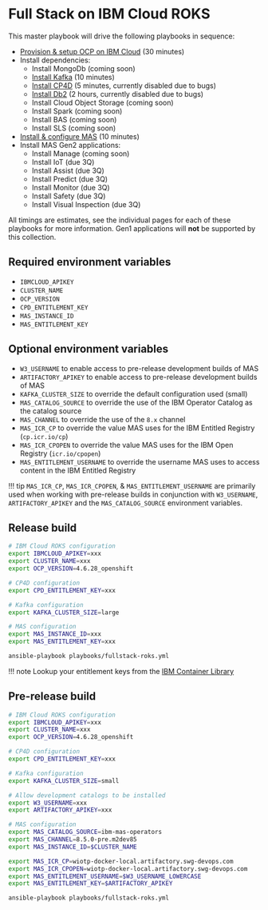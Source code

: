 # Full Stack on IBM Cloud ROKS

This master playbook will drive the following playbooks in sequence:

- [Provision & setup OCP on IBM Cloud](ocp.md#roks) (30 minutes)
- Install dependencies:
    - Install MongoDb (coming soon)
    - [Install Kafka](dependencies.md#install-amq-streams) (10 minutes)
    - [Install CP4D](cp4d.md#install-cp4d) (5 minutes, currently disabled due to bugs)
    - [Install Db2](cp4d.md#install-db2) (2 hours, currently disabled due to bugs)
    - Install Cloud Object Storage (coming soon)
    - Install Spark (coming soon)
    - Install BAS (coming soon)
    - Install SLS (coming soon)
- [Install & configure MAS](mas.md#install-mas) (10 minutes)
- Install MAS Gen2 applications:
    - Install Manage (coming soon)
    - Install IoT (due 3Q)
    - Install Assist (due 3Q)
    - Install Predict (due 3Q)
    - Install Monitor (due 3Q)
    - Install Safety (due 3Q)
    - Install Visual Inspection (due 3Q)

All timings are estimates, see the individual pages for each of these playbooks for more information.  Gen1 applications will **not** be supported by this collection.

## Required environment variables
- `IBMCLOUD_APIKEY`
- `CLUSTER_NAME`
- `OCP_VERSION`
- `CPD_ENTITLEMENT_KEY`
- `MAS_INSTANCE_ID`
- `MAS_ENTITLEMENT_KEY`

## Optional environment variables
- `W3_USERNAME` to enable access to pre-release development builds of MAS
- `ARTIFACTORY_APIKEY`  to enable access to pre-release development builds of MAS
- `KAFKA_CLUSTER_SIZE` to override the default configuration used (small)
- `MAS_CATALOG_SOURCE` to override the use of the IBM Operator Catalog as the catalog source
- `MAS_CHANNEL` to override the use of the `8.x` channel
- `MAS_ICR_CP` to override the value MAS uses for the IBM Entitled Registry (`cp.icr.io/cp`)
- `MAS_ICR_CPOPEN` to override the value MAS uses for the IBM Open Registry (`icr.io/cpopen`)
- `MAS_ENTITLEMENT_USERNAME` to override the username MAS uses to access content in the IBM Entitled Registry

!!! tip
    `MAS_ICR_CP`, `MAS_ICR_CPOPEN`, & `MAS_ENTITLEMENT_USERNAME` are primarily used when working with pre-release builds in conjunction with `W3_USERNAME`, `ARTIFACTORY_APIKEY` and the `MAS_CATALOG_SOURCE` environment variables.


## Release build

```bash
# IBM Cloud ROKS configuration
export IBMCLOUD_APIKEY=xxx
export CLUSTER_NAME=xxx
export OCP_VERSION=4.6.28_openshift

# CP4D configuration
export CPD_ENTITLEMENT_KEY=xxx

# Kafka configuration
export KAFKA_CLUSTER_SIZE=large

# MAS configuration
export MAS_INSTANCE_ID=xxx
export MAS_ENTITLEMENT_KEY=xxx

ansible-playbook playbooks/fullstack-roks.yml
```

!!! note
    Lookup your entitlement keys from the [IBM Container Library](https://myibm.ibm.com/products-services/containerlibrary)


## Pre-release build

```bash
# IBM Cloud ROKS configuration
export IBMCLOUD_APIKEY=xxx
export CLUSTER_NAME=xxx
export OCP_VERSION=4.6.28_openshift

# CP4D configuration
export CPD_ENTITLEMENT_KEY=xxx

# Kafka configuration
export KAFKA_CLUSTER_SIZE=small

# Allow development catalogs to be installed
export W3_USERNAME=xxx
export ARTIFACTORY_APIKEY=xxx

# MAS configuration
export MAS_CATALOG_SOURCE=ibm-mas-operators
export MAS_CHANNEL=8.5.0-pre.m2dev85
export MAS_INSTANCE_ID=$CLUSTER_NAME

export MAS_ICR_CP=wiotp-docker-local.artifactory.swg-devops.com
export MAS_ICR_CPOPEN=wiotp-docker-local.artifactory.swg-devops.com
export MAS_ENTITLEMENT_USERNAME=$W3_USERNAME_LOWERCASE
export MAS_ENTITLEMENT_KEY=$ARTIFACTORY_APIKEY

ansible-playbook playbooks/fullstack-roks.yml
```
